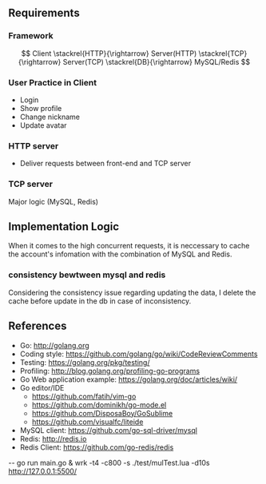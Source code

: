 ## Requirements

### Framework

$$
Client \stackrel{HTTP}{\rightarrow} Server(HTTP) \stackrel{TCP}{\rightarrow} Server(TCP) \stackrel{DB}{\rightarrow} MySQL/Redis
$$

### User Practice in Client

- Login
- Show profile
- Change nickname
- Update avatar

### HTTP server

- Deliver requests between front-end and TCP server

### TCP server

Major logic (MySQL, Redis)

## Implementation Logic

When it comes to the high concurrent requests, it is neccessary to cache the account's infomation with the combination of MySQL and Redis.

### consistency bewtween mysql and redis

Considering the consistency issue regarding updating the data, I delete the cache before update in the db in case of inconsistency.

## References

- Go: http://golang.org
- Coding style: https://github.com/golang/go/wiki/CodeReviewComments
- Testing: https://golang.org/pkg/testing/
- Profiling: http://blog.golang.org/profiling-go-programs
- Go Web application example: https://golang.org/doc/articles/wiki/
- Go editor/IDE
  - https://github.com/fatih/vim-go
  - https://github.com/dominikh/go-mode.el
  - https://github.com/DisposaBoy/GoSublime
  - https://github.com/visualfc/liteide
- MySQL client: https://github.com/go-sql-driver/mysql
- Redis: http://redis.io
- Redis Client: https://github.com/go-redis/redis

-- go run main.go &
wrk -t4 -c800 -s ./test/mulTest.lua -d10s http://127.0.0.1:5500/
